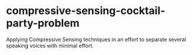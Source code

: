 # compressive-sensing-cocktail-party-problem
Applying Compressive Sensing techniques in an effort to separate several speaking voices with minimal effort.
